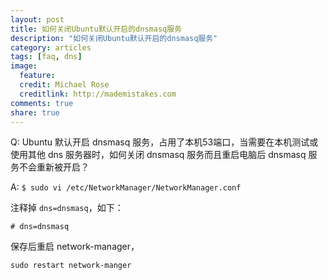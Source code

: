 ```yaml
---
layout: post
title: 如何关闭Ubuntu默认开启的dnsmasq服务
description: "如何关闭Ubuntu默认开启的dnsmasq服务"
category: articles
tags: [faq, dns]
image:
  feature:
  credit: Michael Rose
  creditlink: http://mademistakes.com
comments: true
share: true
---
```


Q: Ubuntu 默认开启 dnsmasq 服务，占用了本机53端口，当需要在本机测试或使用其他 dns 服务器时，如何关闭 dnsmasq 服务而且重启电脑后 dnsmasq 服务不会重新被开启？

A: `$ sudo vi /etc/NetworkManager/NetworkManager.conf`

注释掉 `dns=dnsmasq`，如下：

`# dns=dnsmasq`

保存后重启 network-manager，

`sudo restart network-manger`
